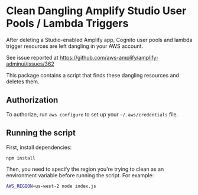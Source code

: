 # Clean Dangling Amplify Studio User Pools / Lambda Triggers

After deleting a Studio-enabled Amplify app, Cognito user pools and lambda trigger resources are left dangling in your AWS account.

See issue reported at https://github.com/aws-amplify/amplify-adminui/issues/362

This package contains a script that finds these dangling resources and deletes them.

## Authorization

To authorize, run `aws configure` to set up your `~/.aws/credentials` file.

## Running the script

First, install dependencies:

```zsh
npm install
```

Then, you need to specify the region you're trying to clean as an environment variable before running the script. For example:

```zsh
AWS_REGION=us-west-2 node index.js
```